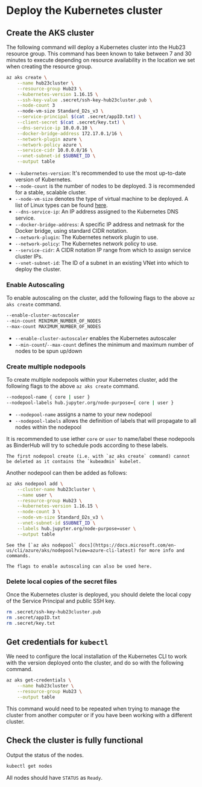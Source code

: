 # Deploy the Kubernetes cluster

## Create the AKS cluster

The following command will deploy a Kubernetes cluster into the Hub23 resource group.
This command has been known to take between 7 and 30 minutes to execute depending on resource availability in the location we set when creating the resource group.

```bash
az aks create \
    --name hub23cluster \
    --resource-group Hub23 \
    --kubernetes-version 1.16.15 \
    --ssh-key-value .secret/ssh-key-hub23cluster.pub \
    --node-count 3
    --node-vm-size Standard_D2s_v3 \
    --service-principal $(cat .secret/appID.txt) \
    --client-secret $(cat .secret/key.txt) \
    --dns-service-ip 10.0.0.10 \
    --docker-bridge-address 172.17.0.1/16 \
    --network-plugin azure \
    --network-policy azure \
    --service-cidr 10.0.0.0/16 \
    --vnet-subnet-id $SUBNET_ID \
    --output table
```

- `--kubernetes-version`: It's recommended to use the most up-to-date version of Kubernetes.
- `--node-count` is the number of nodes to be deployed. 3 is recommended for a stable, scalable cluster.
- `--node-vm-size` denotes the type of virtual machine to be deployed. A list of Linux types can be found [here](https://azure.microsoft.com/en-us/pricing/details/virtual-machines/linux/).
- `--dns-service-ip`: An IP address assigned to the Kubernetes DNS service.
- `--docker-bridge-address`: A specific IP address and netmask for the Docker bridge, using standard CIDR notation.
- `--network-plugin`: The Kubernetes network plugin to use.
- `--network-policy`: The Kubernetes network policy to use.
- `--service-cidr`: A CIDR notation IP range from which to assign service cluster IPs.
- `--vnet-subnet-id`: The ID of a subnet in an existing VNet into which to deploy the cluster.

### Enable Autoscaling

To enable autoscaling on the cluster, add the following flags to the above `az aks create` command.

```bash
--enable-cluster-autoscaler
--min-count MINIMUM_NUMBER_OF_NODES
--max-count MAXIMUM_NUMBER_OF_NODES
```

- `--enable-cluster-autoscaler` enables the Kubernetes autoscaler
- `--min-count`/`--max-count` defines the minimum and maximum number of nodes to be spun up/down

### Create multiple nodepools

To create multiple nodepools within your Kubernetes cluster, add the following flags to the above `az aks create` command.

```bash
--nodepool-name { core | user }
--nodepool-labels hub.jupyter.org/node-purpose={ core | user }
```

- `--nodepool-name` assigns a name to your new nodepool
- `--nodepool-labels` allows the definition of labels that will propagate to all nodes within the nodepool

It is recommended to use iether `core` or `user` to name/label these nodepools as BinderHub will try to schedule pods according to these labels.

```{warning}
The first nodepool create (i.e. with `az aks create` command) cannot be deleted as it contains the `kubeadmin` kubelet.
```

Another nodepool can then be added as follows:

```bash
az aks nodepool add \
    --cluster-name hub23cluster \
    --name user \
    --resource-group Hub23 \
    --kubernetes-version 1.16.15 \
    --node-count 3 \
    --node-vm-size Standard_D2s_v3 \
    --vnet-subnet-id $SUBNET_ID \
    --labels hub.jupyter.org/node-purpose=user \
    --output table
```

```{note}
See the [`az aks nodepool` docs](https://docs.microsoft.com/en-us/cli/azure/aks/nodepool?view=azure-cli-latest) for more info and commands.
```

```{note}
The flags to enable autoscaling can also be used here.
```

### Delete local copies of the secret files

Once the Kubernetes cluster is deployed, you should delete the local copy of the Service Principal and public SSH key.

```bash
rm .secret/ssh-key-hub23cluster.pub
rm .secret/appID.txt
rm .secret/key.txt
```

## Get credentials for `kubectl`

We need to configure the local installation of the Kubernetes CLI to work with the version deployed onto the cluster, and do so with the following command.

```bash
az aks get-credentials \
    --name hub23cluster \
    --resource-group Hub23 \
    --output table
```

This command would need to be repeated when trying to manage the cluster from another computer or if you have been working with a different cluster.

## Check the cluster is fully functional

Output the status of the nodes.

```bash
kubectl get nodes
```

All nodes should have `STATUS` as `Ready`.
